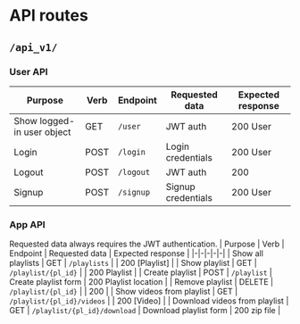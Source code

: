 # API routes

## `/api_v1/`

### User API
| Purpose | Verb | Endpoint | Requested data | Expected response |
|-|-|-|-|-|
| Show logged-in user object | GET | `/user` | JWT auth | 200 User |
| Login | POST | `/login` | Login credentials | 200 User |
| Logout | POST | `/logout` | JWT auth | 200 |
| Signup | POST | `/signup` | Signup credentials | 200 User |

### App API
Requested data always requires the JWT authentication.
| Purpose | Verb | Endpoint | Requested data | Expected response |
|-|-|-|-|-|
| Show all playlists | GET | `/playlists` | | 200 [Playlist] |
| Show playlist | GET | `/playlist/{pl_id}` |  | 200 Playlist |
| Create playlist | POST | `/playlist` | Create playlist form | 200 Playlist location |
| Remove playlist | DELETE | `/playlist/{pl_id}` | | 200 |
| Show videos from playlist | GET | `/playlist/{pl_id}/videos` |  | 200 [Video] |
| Download videos from playlist | GET | `/playlist/{pl_id}/download` | Download playlist form | 200 zip file |

